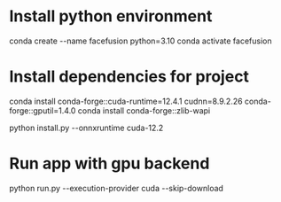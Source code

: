 # Install python environment
conda create --name facefusion python=3.10
conda activate facefusion

# Install dependencies for project
conda install conda-forge::cuda-runtime=12.4.1 cudnn=8.9.2.26 conda-forge::gputil=1.4.0
conda install conda-forge::zlib-wapi

python install.py --onnxruntime cuda-12.2

# Run app with gpu backend
python run.py --execution-provider cuda --skip-download
